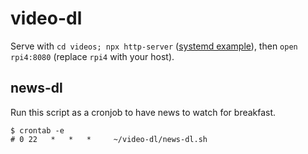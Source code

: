 # video-dl

Serve with `cd videos; npx http-server` ([systemd example](https://github.com/vogler/smart-home/blob/master/etc/systemd/system/video-dl-http-server.service)), then `open rpi4:8080` (replace `rpi4` with your host).

## news-dl

Run this script as a cronjob to have news to watch for breakfast.

```console
$ crontab -e
# 0 22   *   *   *     ~/video-dl/news-dl.sh
```
